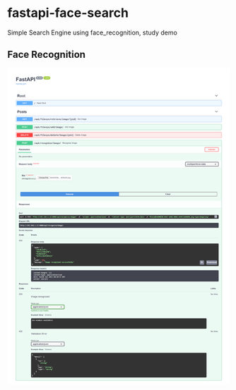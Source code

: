 # fastapi-face-search
Simple Search Engine using face_recognition, study demo

## Face Recognition
![](https://github.com/Amgd2112/fastapi-face-search/blob/main/images/face-rec.png)